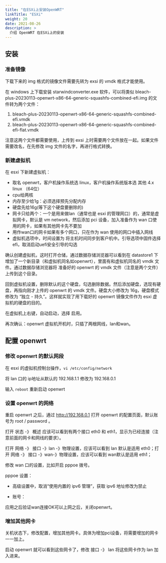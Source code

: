 ```yaml
---
title: "在ESXi上安装OpenWRT"
linkTitle: "ESXi"
weight: 20
date: 2021-08-26
description: >
  介绍 OpenWRT 在ESXi上的安装
---
```


## 安装

### 准备镜像

下载下来的 img 格式的镜像文件需要先转为 exsi 的 vmdk 格式才能使用。

在 windows 上下载安装 starwindconverter.exe 软件，可以将类似 bleach-plus-20230113-openwrt-x86-64-generic-squashfs-combined-efi.img 的文件转为两个文件：

1. bleach-plus-20230113-openwrt-x86-64-generic-squashfs-combined-efi.vmdk
2. bleach-plus-20230113-openwrt-x86-64-generic-squashfs-combined-efi-flat.vmdk

注意这两个文件都需要使用，上传到 exsi 上时需要两个文件放在一起。如果文件需要改名，在先修改 img 文件的名字，再进行格式转换。

### 新建虚拟机

在 esxi 下新建虚拟机：

- 取名 openwrt，客户机操作系统选 linux，客户机操作系统版本选 其他 4.x linux （64位）
- cpu给两核
- 内存至少给1g：必须选择预先分配内存
- 硬盘先给16g(等下这个硬盘要删除的)
- 网卡只给两个：一个是用来做lan（通常也是 esxi 的管理网口）的，通常是虚拟网卡，默认是 vm network，然后添加 pci 设备，加入准备作为 wan 口使用的网卡，如果有其他网卡先不要加
- 用作wan口的网卡如果有多个网口，只在作为 wan 使用的网口中插入网线
- 虚拟机选项中，时间设置为 将主机时间同步到客户机中。引导选项中固件选择efi，取消启动uefi安全引导的勾选

确认创建虚拟机，这时打开仓储，通过数据存储浏览器可以看到在 datastore1 下增加了一个新目录（和虚拟机同名如openwrt），里面有和虚拟机同名的 vmdk 文件。通过数据存储浏览器将 准备好的 openwrt 的 vmdk 文件（注意是两个文件）上传到这个目录。

回到虚拟机设置，删除默认的这个硬盘，勾选删除数据。然后添加硬盘，选现有硬盘，再指向刚才上传的 openwrt 的 vmdk 文件。硬盘大小修改为 16g，硬盘模式修改为 “独立 - 持久”。这样就实现了用下载好的 openwrt 镜像文件作为 esxi 虚拟机的硬盘的目的。

在虚拟机上右键，自动启动，选择 启用。

再次确认：openwrt 虚拟机开机时，只插了两根网线，lan和wan。

## 配置 openwrt

### 修改 openwrt 的默认网段

在 esxi 的虚拟机控制台操作，`vi /etc/config/network`

将 lan 口的 ip地址从默认的 192.168.1.1 修改为 192.168.0.1

输入 `reboot` 重新启动 openwrt

### 设置 openwrt  的网络

重启 openwrt  之后，通过 http://192.168.0.1 打开 openwrt 的配置页面，默认账号为 root / password 。

打开 状态 -》 概述 应该可以看到有两个接口 eth0 和 eth1，显示为已经连接（注意前面的网卡和网线的要求）。

打开 网络 -》 接口 -》lan -》物理设置，应该可以看到 lan 默认是适用 eth0；打开 网络 -》 接口 -》wan-》物理设置，应该可以看到 wan默认是适用 eth1；

修改 wan 口的设置，比如开启 pppoe 拨号。

pppoe 设置：

- 高级设置中，取消“使用内置的 ipv6 管理”，获取 ipv6 地址修改为禁止 

- 账号：

应用之后验证wan连接OK可以上网之后，关闭openwrt。

### 增加其他网卡

关机状态下，修改配置，增加其他网卡。具体为增加pci设备，将需要增加的网卡一一加上。

启动 openwrt 就可以看到这些网卡了，修改 接口 -》 lan 将这些网卡作为 lan 加入进来。